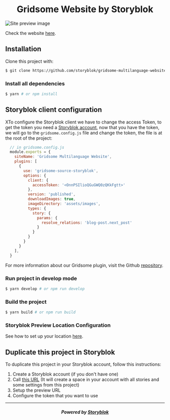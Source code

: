 <p align="center">
  <h1 align="center">Gridsome Website by Storyblok</h1>
</p>

![Site preview image](./src/image-preview.png)

Check the website [here](https://demo.storyblok.com/).

## Installation

Clone this project with:

```sh
$ git clone https://github.com/storyblok/gridsome-multilanguage-website.git
```

### Install all dependencies

```sh
$ yarn # or npm install
```

## Storyblok client configuration

XTo configure the Storyblok client we have to change the access Token, to get the token you need a [Storyblok account](https://app.storyblok.com/#!/), now that you have the token, we will go to the `gridsome.config.js` file and change the token, the file is at the root of the project:

```js
  // in gridsome.config.js
  module.exports = {
    siteName: 'Gridsome Multilanguage Website',
    plugins: [
      {
        use: 'gridsome-source-storyblok',
        options: {
          client: {
            accessToken: '<OnnPSIlioQGuGWQ0zQKkFgtt>'
          },
          version: 'published',
          downloadImages: true,
          imageDirectory: 'assets/images',
          types: {
            story: {
              params: {
                resolve_relations: 'blog-post.next_post'
              }
            }
          }
        }
      }
    ],
  }
```

For more information about our Gridsome plugin, visit the Github [repository](https://github.com/storyblok/gridsome-source-storyblok#gridsome-source-storyblok).

### Run project in develop mode

```sh
$ yarn develop # or npm run develop
```

### Build the project

```sh
$ yarn build # or npm run build
```

### Storyblok Preview Location Configuration

See how to set up your location [here](https://www.storyblok.com/tp/gridsome-multilanguage-website-tutorial#add-the-editor-page).

## Duplicate this project in Storyblok

To duplicate this project in your Storyblok account, follow this instructions:

1. Create a Storyblok account (if you don't have one)
2. Call [this URL](https://app.storyblok.com/#!/build/73623) (It will create a space in your account with all stories and some settings from this project)
3. Setup the preview URL
4. Configure the token that you want to use

---

<p align="center">
  <h5 align="center">Powered by <a href="https://www.storyblok.com/" title="link to the Storyblok website">Storyblok</a></h5>
</p>
